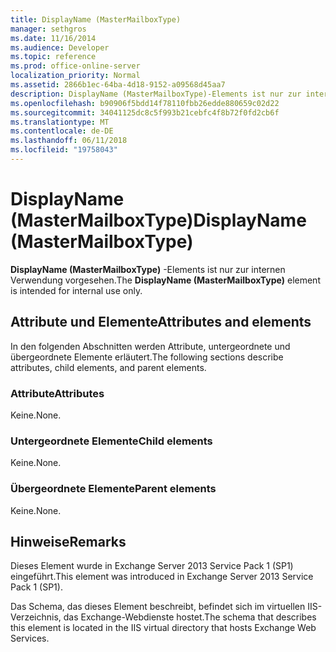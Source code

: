 ```yaml
---
title: DisplayName (MasterMailboxType)
manager: sethgros
ms.date: 11/16/2014
ms.audience: Developer
ms.topic: reference
ms.prod: office-online-server
localization_priority: Normal
ms.assetid: 2866b1ec-64ba-4d18-9152-a09568d45aa7
description: DisplayName (MasterMailboxType)-Elements ist nur zur internen Verwendung vorgesehen.
ms.openlocfilehash: b90906f5bdd14f78110fbb26edde880659c02d22
ms.sourcegitcommit: 34041125dc8c5f993b21cebfc4f8b72f0fd2cb6f
ms.translationtype: MT
ms.contentlocale: de-DE
ms.lasthandoff: 06/11/2018
ms.locfileid: "19758043"
---
```

# <a name="displayname-mastermailboxtype"></a><span data-ttu-id="ba34b-103">DisplayName (MasterMailboxType)</span><span class="sxs-lookup"><span data-stu-id="ba34b-103">DisplayName (MasterMailboxType)</span></span>

<span data-ttu-id="ba34b-104">**DisplayName (MasterMailboxType)** -Elements ist nur zur internen Verwendung vorgesehen.</span><span class="sxs-lookup"><span data-stu-id="ba34b-104">The **DisplayName (MasterMailboxType)** element is intended for internal use only.</span></span> 

## <a name="attributes-and-elements"></a><span data-ttu-id="ba34b-105">Attribute und Elemente</span><span class="sxs-lookup"><span data-stu-id="ba34b-105">Attributes and elements</span></span>

<span data-ttu-id="ba34b-106">In den folgenden Abschnitten werden Attribute, untergeordnete und übergeordnete Elemente erläutert.</span><span class="sxs-lookup"><span data-stu-id="ba34b-106">The following sections describe attributes, child elements, and parent elements.</span></span>
  
### <a name="attributes"></a><span data-ttu-id="ba34b-107">Attribute</span><span class="sxs-lookup"><span data-stu-id="ba34b-107">Attributes</span></span>

<span data-ttu-id="ba34b-108">Keine.</span><span class="sxs-lookup"><span data-stu-id="ba34b-108">None.</span></span>
  
### <a name="child-elements"></a><span data-ttu-id="ba34b-109">Untergeordnete Elemente</span><span class="sxs-lookup"><span data-stu-id="ba34b-109">Child elements</span></span>

<span data-ttu-id="ba34b-110">Keine.</span><span class="sxs-lookup"><span data-stu-id="ba34b-110">None.</span></span>
  
### <a name="parent-elements"></a><span data-ttu-id="ba34b-111">Übergeordnete Elemente</span><span class="sxs-lookup"><span data-stu-id="ba34b-111">Parent elements</span></span>

<span data-ttu-id="ba34b-112">Keine.</span><span class="sxs-lookup"><span data-stu-id="ba34b-112">None.</span></span>
  
## <a name="remarks"></a><span data-ttu-id="ba34b-113">Hinweise</span><span class="sxs-lookup"><span data-stu-id="ba34b-113">Remarks</span></span>

<span data-ttu-id="ba34b-114">Dieses Element wurde in Exchange Server 2013 Service Pack 1 (SP1) eingeführt.</span><span class="sxs-lookup"><span data-stu-id="ba34b-114">This element was introduced in Exchange Server 2013 Service Pack 1 (SP1).</span></span>
  
<span data-ttu-id="ba34b-115">Das Schema, das dieses Element beschreibt, befindet sich im virtuellen IIS-Verzeichnis, das Exchange-Webdienste hostet.</span><span class="sxs-lookup"><span data-stu-id="ba34b-115">The schema that describes this element is located in the IIS virtual directory that hosts Exchange Web Services.</span></span>
  

